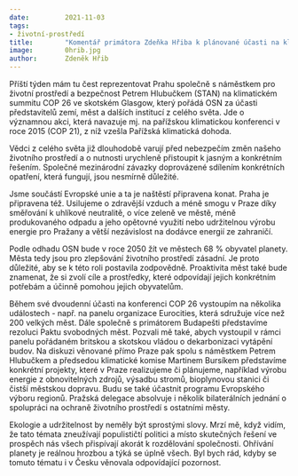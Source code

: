 ```yaml
---
date:         2021-11-03
tags:         
- životní-prostředí
title:        "Komentář primátora Zdeňka Hřiba k plánované účasti na klimatickém summitu COP 26 ve skotském Glasgow"
image: 	      0hrib.jpg
author:       Zdeněk Hřib
---
```


Příští týden mám tu čest reprezentovat Prahu společně s náměstkem pro životní prostředí a bezpečnost Petrem Hlubučkem (STAN) na klimatickém summitu COP 26 ve skotském Glasgow, který pořádá OSN za účasti představitelů zemí, měst a dalších institucí z celého světa. Jde o významnou akci, která navazuje mj. na pařížskou klimatickou konferenci v roce 2015 (COP 21), z níž vzešla Pařížská klimatická dohoda. 

Vědci z celého světa již dlouhodobě varují před nebezpečím změn našeho životního prostředí a o nutnosti urychleně přistoupit k jasným a konkrétním řešením. Společné mezinárodní závazky doprovázené sdílením konkrétních opatření, která fungují, jsou nesmírně důležité.

Jsme součástí Evropské unie a ta je naštěstí připravena konat. Praha je připravena též. Usilujeme o zdravější vzduch a méně smogu v Praze díky směřování k uhlíkové neutralitě, o více zeleně ve městě, méně produkovaného odpadu a jeho opětovné využití nebo udržitelnou výrobu energie pro Pražany a větší nezávislost na dodávce energií ze zahraničí.

Podle odhadu OSN bude v roce 2050 žít ve městech 68 % obyvatel planety. Města tedy jsou pro zlepšování životního prostředí zásadní. Je proto důležité, aby se k této roli postavila zodpovědně. Proaktivita měst také bude znamenat, že si zvolí cíle a prostředky, které odpovídají jejich konkrétním potřebám a účinně pomohou jejich obyvatelům.

Během své dvoudenní účasti na konferenci COP 26 vystoupím na několika událostech - např. na panelu organizace Eurocities, která sdružuje více než 200 velkých měst. Dále společně s primátorem Budapešti představíme rezoluci Paktu svobodných měst. Pozvali mě také, abych vystoupil v rámci panelu pořádaném britskou a skotskou vládou o dekarbonizaci vytápění budov. Na diskuzi věnované přímo Praze pak spolu s náměstkem Petrem Hlubučkem a předsedou klimatické komise Martinem Bursíkem představíme konkrétní projekty, které v Praze realizujeme či plánujeme, například výrobu energie z obnovitelných zdrojů, výsadbu stromů, bioplynovou stanici či čistší městskou dopravu. Budu se také účastnit programu Evropského výboru regionů. Pražská delegace absolvuje i několik bilaterálních jednání o spolupráci na ochraně životního prostředí s ostatními městy. 

Ekologie a udržitelnost by neměly být sprostými slovy. Mrzí mě, když vidím, že tato témata zneužívají populističtí politici a místo skutečných řešení ve prospěch nás všech přispívají akorát k rozdělování společnosti. Ohřívání planety je reálnou hrozbou a týká se úplně všech. Byl bych rád, kdyby se tomuto tématu i v Česku věnovala odpovídající pozornost.

